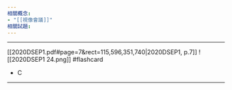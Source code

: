 ```yaml
---
相關概念: 
- "[[視像會議]]"
相關試題:
---
```


---
[[2020DSEP1.pdf#page=7&rect=115,596,351,740|2020DSEP1, p.7]]
![[2020DSEP1 24.png]]
 #flashcard 
- C
---
<!--ID: 1730779830564-->
